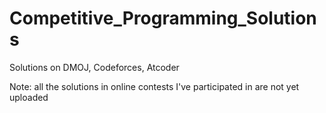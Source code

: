 # Competitive_Programming_Solutions
Solutions on DMOJ, Codeforces, Atcoder

Note: all the solutions in online contests I've participated in are not yet uploaded
